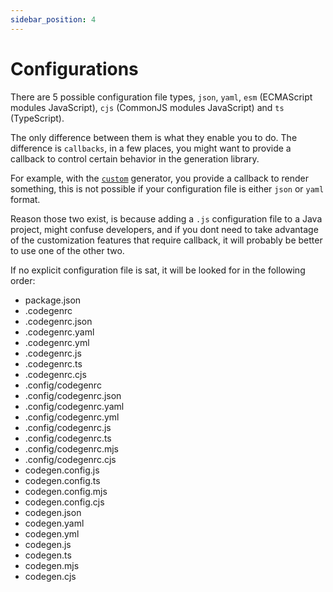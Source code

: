```yaml
---
sidebar_position: 4
---
```


# Configurations

There are 5 possible configuration file types, `json`, `yaml`, `esm` (ECMAScript modules JavaScript), `cjs` (CommonJS modules JavaScript) and `ts` (TypeScript).

The only difference between them is what they enable you to do. The difference is `callbacks`, in a few places, you might want to provide a callback to control certain behavior in the generation library.

For example, with the [`custom`](./generators/custom.md) generator, you provide a callback to render something, this is not possible if your configuration file is either `json` or `yaml` format.

Reason those two exist, is because adding a `.js` configuration file to a Java project, might confuse developers, and if you dont need to take advantage of the customization features that require callback, it will probably be better to use one of the other two.

If no explicit configuration file is sat, it will be looked for in the following order:
- package.json
- .codegenrc
- .codegenrc.json
- .codegenrc.yaml
- .codegenrc.yml
- .codegenrc.js
- .codegenrc.ts
- .codegenrc.cjs
- .config/codegenrc
- .config/codegenrc.json
- .config/codegenrc.yaml
- .config/codegenrc.yml
- .config/codegenrc.js
- .config/codegenrc.ts
- .config/codegenrc.mjs
- .config/codegenrc.cjs
- codegen.config.js
- codegen.config.ts
- codegen.config.mjs
- codegen.config.cjs
- codegen.json
- codegen.yaml
- codegen.yml
- codegen.js
- codegen.ts
- codegen.mjs
- codegen.cjs
